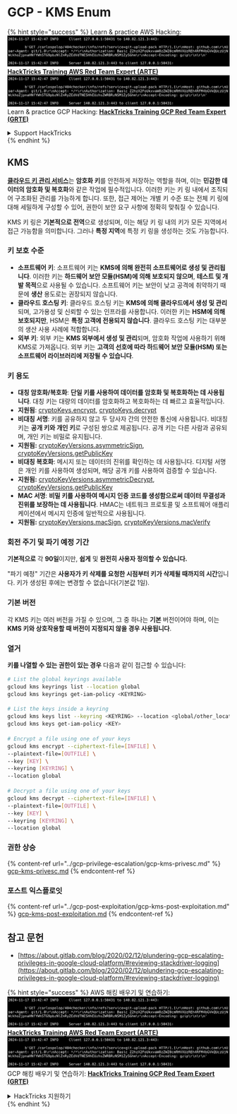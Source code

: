 # GCP - KMS Enum

{% hint style="success" %}
Learn & practice AWS Hacking:<img src="../../../.gitbook/assets/image (1).png" alt="" data-size="line">[**HackTricks Training AWS Red Team Expert (ARTE)**](https://training.hacktricks.xyz/courses/arte)<img src="../../../.gitbook/assets/image (1).png" alt="" data-size="line">\
Learn & practice GCP Hacking: <img src="../../../.gitbook/assets/image (2).png" alt="" data-size="line">[**HackTricks Training GCP Red Team Expert (GRTE)**<img src="../../../.gitbook/assets/image (2).png" alt="" data-size="line">](https://training.hacktricks.xyz/courses/grte)

<details>

<summary>Support HackTricks</summary>

* Check the [**subscription plans**](https://github.com/sponsors/carlospolop)!
* **Join the** 💬 [**Discord group**](https://discord.gg/hRep4RUj7f) or the [**telegram group**](https://t.me/peass) or **follow** us on **Twitter** 🐦 [**@hacktricks\_live**](https://twitter.com/hacktricks\_live)**.**
* **Share hacking tricks by submitting PRs to the** [**HackTricks**](https://github.com/carlospolop/hacktricks) and [**HackTricks Cloud**](https://github.com/carlospolop/hacktricks-cloud) github repos.

</details>
{% endhint %}

## KMS

[**클라우드 키 관리 서비스**](https://cloud.google.com/kms/docs/)는 **암호화 키**를 안전하게 저장하는 역할을 하며, 이는 **민감한 데이터의 암호화 및 복호화**와 같은 작업에 필수적입니다. 이러한 키는 키 링 내에서 조직되어 구조화된 관리를 가능하게 합니다. 또한, 접근 제어는 개별 키 수준 또는 전체 키 링에 대해 세밀하게 구성할 수 있어, 권한이 보안 요구 사항에 정확히 맞춰질 수 있습니다.

KMS 키 링은 **기본적으로 전역**으로 생성되며, 이는 해당 키 링 내의 키가 모든 지역에서 접근 가능함을 의미합니다. 그러나 **특정 지역**에 특정 키 링을 생성하는 것도 가능합니다.

### 키 보호 수준

* **소프트웨어 키**: 소프트웨어 키는 **KMS에 의해 완전히 소프트웨어로 생성 및 관리됩니다**. 이러한 키는 **하드웨어 보안 모듈(HSM)에 의해 보호되지 않으며**, **테스트 및 개발 목적**으로 사용될 수 있습니다. 소프트웨어 키는 보안이 낮고 공격에 취약하기 때문에 **생산** 용도로는 권장되지 않습니다.
* **클라우드 호스팅 키**: 클라우드 호스팅 키는 **KMS에 의해 클라우드에서 생성 및 관리**되며, 고가용성 및 신뢰할 수 있는 인프라를 사용합니다. 이러한 키는 **HSM에 의해 보호되지만**, HSM은 **특정 고객에 전용되지 않습니다**. 클라우드 호스팅 키는 대부분의 생산 사용 사례에 적합합니다.
* **외부 키**: 외부 키는 **KMS 외부에서 생성 및 관리**되며, 암호화 작업에 사용하기 위해 KMS로 가져옵니다. 외부 키는 **고객의 선호에 따라 하드웨어 보안 모듈(HSM) 또는 소프트웨어 라이브러리에 저장될 수 있습니다**.

### 키 용도

* **대칭 암호화/복호화**: **단일 키를 사용하여 데이터를 암호화 및 복호화하는 데 사용됩니다**. 대칭 키는 대량의 데이터를 암호화하고 복호화하는 데 빠르고 효율적입니다.
* **지원됨**: [cryptoKeys.encrypt](https://cloud.google.com/kms/docs/reference/rest/v1/projects.locations.keyRings.cryptoKeys/encrypt), [cryptoKeys.decrypt](https://cloud.google.com/kms/docs/reference/rest/v1/projects.locations.keyRings.cryptoKeys/decrypt)
* **비대칭 서명**: 키를 공유하지 않고 두 당사자 간의 안전한 통신에 사용됩니다. 비대칭 키는 **공개 키와 개인 키**로 구성된 쌍으로 제공됩니다. 공개 키는 다른 사람과 공유되며, 개인 키는 비밀로 유지됩니다.
* **지원됨:** [cryptoKeyVersions.asymmetricSign](https://cloud.google.com/kms/docs/reference/rest/v1/projects.locations.keyRings.cryptoKeys.cryptoKeyVersions/asymmetricSign), [cryptoKeyVersions.getPublicKey](https://cloud.google.com/kms/docs/reference/rest/v1/projects.locations.keyRings.cryptoKeys.cryptoKeyVersions/getPublicKey)
* **비대칭 복호화**: 메시지 또는 데이터의 진위를 확인하는 데 사용됩니다. 디지털 서명은 개인 키를 사용하여 생성되며, 해당 공개 키를 사용하여 검증할 수 있습니다.
* **지원됨:** [cryptoKeyVersions.asymmetricDecrypt](https://cloud.google.com/kms/docs/reference/rest/v1/projects.locations.keyRings.cryptoKeys.cryptoKeyVersions/asymmetricDecrypt), [cryptoKeyVersions.getPublicKey](https://cloud.google.com/kms/docs/reference/rest/v1/projects.locations.keyRings.cryptoKeys.cryptoKeyVersions/getPublicKey)
* **MAC 서명**: **비밀 키를 사용하여 메시지 인증 코드를 생성함으로써 데이터 무결성과 진위를 보장하는 데 사용됩니다**. HMAC는 네트워크 프로토콜 및 소프트웨어 애플리케이션에서 메시지 인증에 일반적으로 사용됩니다.
* **지원됨:** [cryptoKeyVersions.macSign](https://cloud.google.com/kms/docs/reference/rest/v1/projects.locations.keyRings.cryptoKeys.cryptoKeyVersions/macSign), [cryptoKeyVersions.macVerify](https://cloud.google.com/kms/docs/reference/rest/v1/projects.locations.keyRings.cryptoKeys.cryptoKeyVersions/macVerify)

### 회전 주기 및 파기 예정 기간

**기본적으로** 각 **90일**이지만, **쉽게** 및 **완전히 사용자 정의할 수 있습니다.**

"파기 예정" 기간은 **사용자가 키 삭제를 요청한 시점부터 키가 삭제될 때까지의 시간**입니다. 키가 생성된 후에는 변경할 수 없습니다(기본값 1일).

### 기본 버전

각 KMS 키는 여러 버전을 가질 수 있으며, 그 중 하나는 **기본** 버전이어야 하며, 이는 **KMS 키와 상호작용할 때 버전이 지정되지 않을 경우 사용됩니다**.

### 열거

**키를 나열할 수 있는 권한이 있는 경우** 다음과 같이 접근할 수 있습니다:
```bash
# List the global keyrings available
gcloud kms keyrings list --location global
gcloud kms keyrings get-iam-policy <KEYRING>

# List the keys inside a keyring
gcloud kms keys list --keyring <KEYRING> --location <global/other_locations>
gcloud kms keys get-iam-policy <KEY>

# Encrypt a file using one of your keys
gcloud kms encrypt --ciphertext-file=[INFILE] \
--plaintext-file=[OUTFILE] \
--key [KEY] \
--keyring [KEYRING] \
--location global

# Decrypt a file using one of your keys
gcloud kms decrypt --ciphertext-file=[INFILE] \
--plaintext-file=[OUTFILE] \
--key [KEY] \
--keyring [KEYRING] \
--location global
```
### 권한 상승

{% content-ref url="../gcp-privilege-escalation/gcp-kms-privesc.md" %}
[gcp-kms-privesc.md](../gcp-privilege-escalation/gcp-kms-privesc.md)
{% endcontent-ref %}

### 포스트 익스플로잇

{% content-ref url="../gcp-post-exploitation/gcp-kms-post-exploitation.md" %}
[gcp-kms-post-exploitation.md](../gcp-post-exploitation/gcp-kms-post-exploitation.md)
{% endcontent-ref %}

## 참고 문헌

* [https://about.gitlab.com/blog/2020/02/12/plundering-gcp-escalating-privileges-in-google-cloud-platform/#reviewing-stackdriver-logging](https://about.gitlab.com/blog/2020/02/12/plundering-gcp-escalating-privileges-in-google-cloud-platform/#reviewing-stackdriver-logging)

{% hint style="success" %}
AWS 해킹 배우기 및 연습하기:<img src="../../../.gitbook/assets/image (1).png" alt="" data-size="line">[**HackTricks Training AWS Red Team Expert (ARTE)**](https://training.hacktricks.xyz/courses/arte)<img src="../../../.gitbook/assets/image (1).png" alt="" data-size="line">\
GCP 해킹 배우기 및 연습하기: <img src="../../../.gitbook/assets/image (2).png" alt="" data-size="line">[**HackTricks Training GCP Red Team Expert (GRTE)**<img src="../../../.gitbook/assets/image (2).png" alt="" data-size="line">](https://training.hacktricks.xyz/courses/grte)

<details>

<summary>HackTricks 지원하기</summary>

* [**구독 계획**](https://github.com/sponsors/carlospolop) 확인하기!
* **💬 [**Discord 그룹**](https://discord.gg/hRep4RUj7f) 또는 [**텔레그램 그룹**](https://t.me/peass)에 참여하거나 **Twitter** 🐦 [**@hacktricks\_live**](https://twitter.com/hacktricks\_live)**를 팔로우하세요.**
* **[**HackTricks**](https://github.com/carlospolop/hacktricks) 및 [**HackTricks Cloud**](https://github.com/carlospolop/hacktricks-cloud) 깃허브 리포지토리에 PR을 제출하여 해킹 팁을 공유하세요.**

</details>
{% endhint %}
